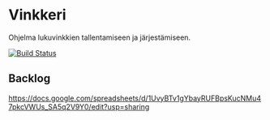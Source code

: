 # Vinkkeri
Ohjelma lukuvinkkien tallentamiseen ja järjestämiseen.

[![Build Status](https://travis-ci.com/nicohi/ryhmaryhma.svg?branch=master)](https://travis-ci.com/nicohi/ryhmaryhma)

## Backlog
https://docs.google.com/spreadsheets/d/1UvyBTv1gYbayRUFBpsKucNMu47pkcVWUs_SA5q2V9Y0/edit?usp=sharing
